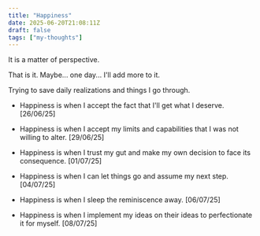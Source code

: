 ```yaml
---
title: "Happiness"
date: 2025-06-20T21:08:11Z
draft: false
tags: ["my-thoughts"]
---
```


It is a matter of perspective.

That is it. Maybe... one day... I'll add more to it.

Trying to save daily realizations and things I go through.

- Happiness is when I accept the fact that I'll get what I deserve. [26/06/25]

- Happiness is when I accept my limits and capabilities that I was not willing to alter. [29/06/25]

- Happiness is when I trust my gut and make my own decision to face its consequence. [01/07/25]

- Happiness is when I can let things go and assume my next step. [04/07/25]

- Happiness is when I sleep the reminiscence away.  [06/07/25]

- Happiness is when I implement my ideas on their ideas to perfectionate it for myself. [08/07/25]

